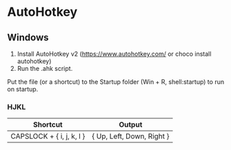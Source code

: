 # AutoHotkey 

## Windows

1. Install AutoHotkey v2 (https://www.autohotkey.com/ or choco install autohotkey)
2. Run the .ahk script.

Put the file (or a shortcut) to the Startup folder (Win + R, shell:startup) to run on startup.

### HJKL

| Shortcut                         | Output                           |
| -------------------------------- | -------------------------------- |
| CAPSLOCK + { i, j, k, l }        | { Up, Left, Down, Right }        |
